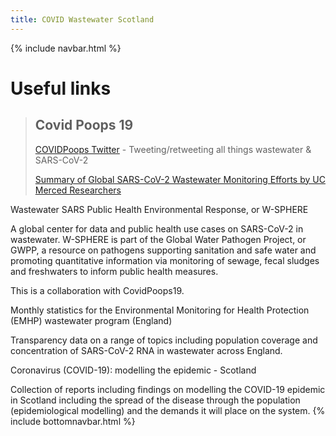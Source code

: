 ```yaml
---
title: COVID Wastewater Scotland
---
```

{% include navbar.html %} 
# Useful links

> ## Covid Poops 19
>
> [COVIDPoops Twitter](https://twitter.com/COVIDPoops19)  - Tweeting/retweeting all things wastewater & SARS-CoV-2
>
> [Summary of Global SARS-CoV-2 Wastewater Monitoring Efforts by UC Merced Researchers](https://ucmerced.maps.arcgis.com/apps/dashboards/c778145ea5bb4daeb58d31afee389082)


Wastewater SARS Public Health Environmental Response, or W-SPHERE

A global center for data and public health use cases on SARS-CoV-2 in wastewater. W-SPHERE is part of the Global Water Pathogen Project, or GWPP, a resource on pathogens supporting sanitation and safe water and promoting quantitative information via monitoring of sewage, fecal sludges and freshwaters to inform public health measures.

This is a collaboration with CovidPoops19.

Monthly statistics for the Environmental Monitoring for Health Protection (EMHP) wastewater program (England)

Transparency data on a range of topics including population coverage and concentration of SARS-CoV-2 RNA in wastewater across England.

Coronavirus (COVID-19): modelling the epidemic - Scotland

Collection of reports including findings on modelling the COVID-19 epidemic in Scotland including the spread of the disease through the population (epidemiological modelling) and the demands it will place on the system.
{% include bottomnavbar.html %}
